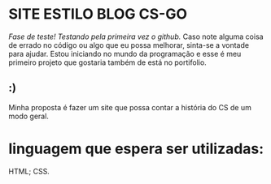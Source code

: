 # SITE ESTILO BLOG CS-GO
*Fase de teste! Testando pela primeira vez o github.*
Caso note alguma coisa de errado no código ou algo que eu possa melhorar, sinta-se a vontade para ajudar. Estou iniciando no mundo da programação e esse é meu primeiro projeto que gostaria também de está no portifolio. 


## :) ## 

Minha proposta é fazer um site que possa contar a história do CS de um modo geral.

# linguagem que espera ser utilizadas:

HTML;
CSS.